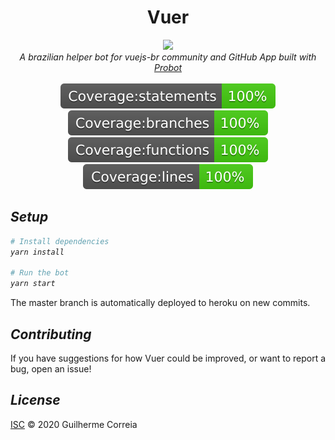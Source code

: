 <h1 align="center">Vuer</h1>
<p align="center">
  <img width="240px" src="https://avatars1.githubusercontent.com/u/13300590?s=1000"><br>
  <em>A brazilian helper bot for vuejs-br community and GitHub App built with <a href="https://github.com/probot/probot">Probot</a></em><br><br>
  <img src="https://raw.githubusercontent.com/GuiDevloper/br-vuer/master/coverage/badge-statements.svg">
  <img src="https://raw.githubusercontent.com/GuiDevloper/br-vuer/master/coverage/badge-branches.svg">
  <img src="https://raw.githubusercontent.com/GuiDevloper/br-vuer/master/coverage/badge-functions.svg">
  <img src="https://raw.githubusercontent.com/GuiDevloper/br-vuer/master/coverage/badge-lines.svg">
</p>

<em>

## Setup

```sh
# Install dependencies
yarn install

# Run the bot
yarn start
```
</em>

The master branch is automatically deployed to heroku on new commits.

## _Contributing_

If you have suggestions for how Vuer could be improved, or want to report a bug, open an issue!

## _License_

[ISC](LICENSE) © 2020 Guilherme Correia
